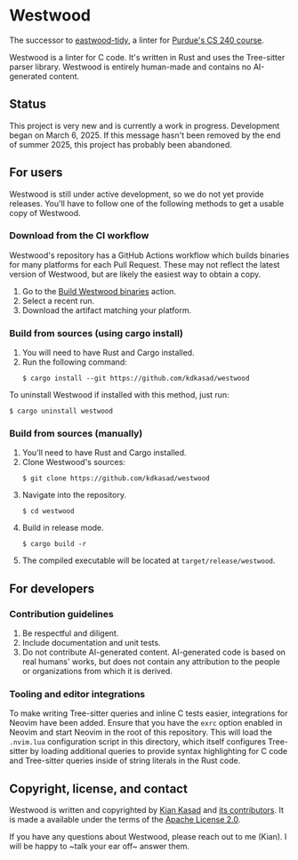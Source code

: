 # Westwood

The successor to [eastwood-tidy], a linter for [Purdue's CS 240 course][cs240].

[eastwood-tidy]: https://github.com/novafacing/eastwood-tidy
[cs240]: https://www.cs.purdue.edu/academic-programs/courses/canonical/cs240.html

Westwood is a linter for C code. It's written in Rust and uses the Tree-sitter
parser library. Westwood is entirely human-made and contains no AI-generated
content.

## Status

This project is very new and is currently a work in progress.
Development began on March 6, 2025.
If this message hasn't been removed by the end of summer 2025, this project has
probably been abandoned.

## For users

Westwood is still under active development, so we do not yet provide releases.
You'll have to follow one of the following methods to get a usable copy of Westwood.

### Download from the CI workflow

Westwood's repository has a GitHub Actions workflow which builds binaries for
many platforms for each Pull Request. These may not reflect the latest version
of Westwood, but are likely the easiest way to obtain a copy.

1. Go to the [Build Westwood binaries][build.yml] action.
2. Select a recent run.
3. Download the artifact matching your platform.

[build.yml]: https://github.com/kdkasad/westwood/actions/workflows/build.yml

### Build from sources (using cargo install)

1. You will need to have Rust and Cargo installed.
2. Run the following command:
   ```
   $ cargo install --git https://github.com/kdkasad/westwood
   ```

To uninstall Westwood if installed with this method, just run:
```
$ cargo uninstall westwood
```

### Build from sources (manually)

1. You'll need to have Rust and Cargo installed.
2. Clone Westwood's sources:
   ```
   $ git clone https://github.com/kdkasad/westwood
   ```
3. Navigate into the repository.
   ```
   $ cd westwood
   ```
4. Build in release mode.
   ```
   $ cargo build -r
   ```
5. The compiled executable will be located at `target/release/westwood`.


## For developers

### Contribution guidelines

1. Be respectful and diligent.
2. Include documentation and unit tests.
3. Do not contribute AI-generated content. AI-generated code is based on real
   humans' works, but does not contain any attribution to the people or
   organizations from which it is derived.

### Tooling and editor integrations

To make writing Tree-sitter queries and inline C tests easier, integrations for
Neovim have been added. Ensure that you have the `exrc` option enabled in Neovim
and start Neovim in the root of this repository. This will load the `.nvim.lua`
configuration script in this directory, which itself configures Tree-sitter by
loading additional queries to provide syntax highlighting for C code and
Tree-sitter queries inside of string literals in the Rust code.


## Copyright, license, and contact

Westwood is written and copyrighted by [Kian Kasad] and
[its contributors].
It is made a available under the terms of the [Apache License 2.0](LICENSE).

If you have any questions about Westwood, please reach out to me (Kian).
I will be happy to ~talk your ear off~ answer them.

[Kian Kasad]: https://github.com/kdkasad
[its contributors]: https://github.com/kdkasad/westwood/graphs/contributors
